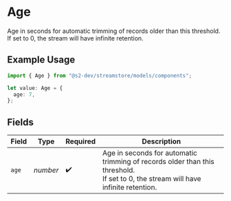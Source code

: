# Age

Age in seconds for automatic trimming of records older than this threshold.
If set to 0, the stream will have infinite retention.

## Example Usage

```typescript
import { Age } from "@s2-dev/streamstore/models/components";

let value: Age = {
  age: 7,
};
```

## Fields

| Field                                                                                                                             | Type                                                                                                                              | Required                                                                                                                          | Description                                                                                                                       |
| --------------------------------------------------------------------------------------------------------------------------------- | --------------------------------------------------------------------------------------------------------------------------------- | --------------------------------------------------------------------------------------------------------------------------------- | --------------------------------------------------------------------------------------------------------------------------------- |
| `age`                                                                                                                             | *number*                                                                                                                          | :heavy_check_mark:                                                                                                                | Age in seconds for automatic trimming of records older than this threshold.<br/>If set to 0, the stream will have infinite retention. |